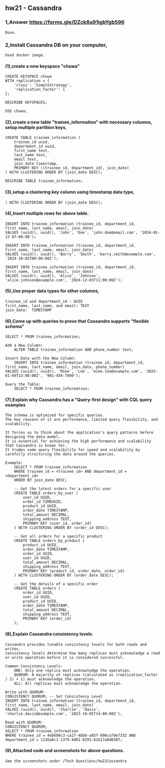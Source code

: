 ## hw21 - Cassandra

### 1,Answer https://forms.gle/DZck8a91igbYgb596
```
Done.
```
### 2,Install Cassandra DB  on your computer,
```
Used docker image.
```
#### (1),create a new keyspace "chuwa"
```
CREATE KEYSPACE chuwa
WITH replication = {
    'class': 'SimpleStrategy',
    'replication_factor': 1
};

DESCRIBE KEYSPACES;

USE chuwa;
```
#### (2),create a new table "trainee_information" with necessary columns, setup multiple partition keys, 
```
CREATE TABLE trainee_information (
    trainee_id uuid,
    department_id uuid,
    first_name text,
    last_name text,
    email text,
    join_date timestamp,
    PRIMARY KEY ((trainee_id, department_id), join_date)
) WITH CLUSTERING ORDER BY (join_date DESC);

DESCRIBE TABLE trainee_information;
```
#### (3),setup a clustering key column using timestamp data type,
```
) WITH CLUSTERING ORDER BY (join_date DESC);
```
#### (4),Insert multiple rows for above table.

```
INSERT INTO trainee_information (trainee_id, department_id, first_name, last_name, email, join_date)
VALUES (uuid(), uuid(), 'John', 'Doe', 'john.doe@email.com', '2024-01-13 07:00:00');

INSERT INTO trainee_information (trainee_id, department_id, first_name, last_name, email, join_date)
VALUES (uuid(), uuid(), 'Barry', 'Smith', 'barry.smith@example.com', '2024-10-02T09:00:00Z');

INSERT INTO trainee_information (trainee_id, department_id, first_name, last_name, email, join_date)
VALUES (uuid(), uuid(), 'Alice', 'Johnson', 'alice.johnson@example.com', '2024-12-03T11:00:00Z');
```

#### (5),Use proper data types for other columns,
```
trainee_id and department_id : UUID
first_name, last_name, and email: TEXT
join_date:	TIMESTAMP
```
#### (6),Come up with queries to prove that Cassandra supports "flexible schema"
```
SELECT * FROM trainee_information;

Add a New Column:
	ALTER TABLE trainee_information ADD phone_number text;

Insert Data with the New Column:
	INSERT INTO trainee_information (trainee_id, department_id, first_name, last_name, email, join_date, phone_number)
VALUES (uuid(), uuid(), 'Mike', 'Lee', 'mike.lee@example.com', '2025-01-04T13:00:00Z', '901-456-7890');

Query the Table:
	SELECT * FROM trainee_information;
```
#### (7),Explain why Cassandra has a "Query-first design" with CQL query examples
```
The schema is optimized for specific queries.
The key reasons of it are performance, limited query flexibility, and scalability.

It forces us to think about the application's query patterns before designing the data model. 
It is essential for achieving the high performance and scalability that Cassandra is known for. 
It trades some query flexibility for speed and scalability by carefully structuring the data around the queries.

Example:
	SELECT * FROM trainee_information
	WHERE trainee_id = <trainee_id> AND department_id = <department_id>
	ORDER BY join_date DESC;
	
	-- Get the latest orders for a specific user
	CREATE TABLE orders_by_user (
		user_id UUID,
		order_id TIMEUUID,
		product_id UUID,
		order_date TIMESTAMP,
		total_amount DECIMAL,
		shipping_address TEXT,
		PRIMARY KEY (user_id, order_id)
	) WITH CLUSTERING ORDER BY (order_id DESC);

	-- Get all orders for a specific product
	CREATE TABLE orders_by_product (
		product_id UUID,
		order_date TIMESTAMP,
		order_id UUID,
		user_id UUID,
		total_amount DECIMAL,
		shipping_address TEXT,
		PRIMARY KEY (product_id, order_date, order_id)
	) WITH CLUSTERING ORDER BY (order_date DESC);

	-- Get the details of a specific order
	CREATE TABLE orders (
		order_id UUID,
		user_id UUID,
		product_id UUID,
		order_date TIMESTAMP,
		total_amount DECIMAL,
		shipping_address TEXT,
		PRIMARY KEY (order_id)
	);

```
#### (8),Explain Cassandra consistency levels.

```
Cassandra provides tunable consistency levels for both reads and writes. 
Consistency levels determine how many replicas must acknowledge a read or write operation before it is considered successful.

Common Consistency Levels:
	ONE: Only one replica must acknowledge the operation.
	QUORUM: A majority of replicas (calculated as (replication_factor / 2) + 1) must acknowledge the operation.
	ALL: All replicas must acknowledge the operation.

Write with QUORUM:
CONSISTENCY QUORUM; -- Set Consistency Level
INSERT INTO trainee_information (trainee_id, department_id, first_name, last_name, email, join_date)
VALUES (uuid(), uuid(), 'Charlie', 'Davis', 'charlie.davis@example.com', '2023-10-05T14:00:00Z');

Read with QUORUM:
CONSISTENCY QUORUM;
SELECT * FROM trainee_information
WHERE trainee_id = 4eb698c3-ca27-4bb6-a85f-896ca79e7332 AND department_id = 1136a6c1-1379-4d01-8291-61b17a8d638f;

```
#### (9),Attached code and screenshots for above questions.

```
See the screenshots under /Tech Questions/hw21Cassandra
```